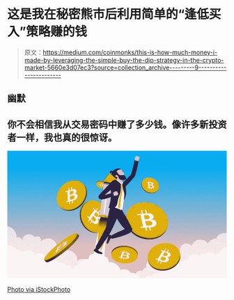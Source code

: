 # 这是我在秘密熊市后利用简单的“逢低买入”策略赚的钱

> 原文：<https://medium.com/coinmonks/this-is-how-much-money-i-made-by-leveraging-the-simple-buy-the-dip-strategy-in-the-crypto-market-5660e3d07ec3?source=collection_archive---------9----------------------->

## 幽默

## 你不会相信我从交易密码中赚了多少钱。像许多新投资者一样，我也真的很惊讶。

![](img/9ae9ee7b6881ddca85ace347799a2f12.png)

[Photo via iStockPhoto](https://www.istockphoto.com/vector/bitcoin-skyrocketing-man-with-jetpack-flying-upwards-with-bitcoins-in-the-sky-gm1301644114-393630759)